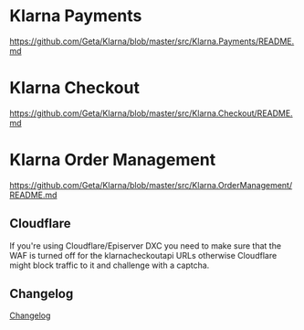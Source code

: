 # Klarna Payments
https://github.com/Geta/Klarna/blob/master/src/Klarna.Payments/README.md

# Klarna Checkout
https://github.com/Geta/Klarna/blob/master/src/Klarna.Checkout/README.md

# Klarna Order Management
https://github.com/Geta/Klarna/blob/master/src/Klarna.OrderManagement/README.md

## Cloudflare

If you're using Cloudflare/Episerver DXC you need to make sure that the WAF is turned off for the klarnacheckoutapi URLs otherwise Cloudflare might block traffic to it and challenge with a captcha.

## Changelog
[Changelog](CHANGELOG.md)
